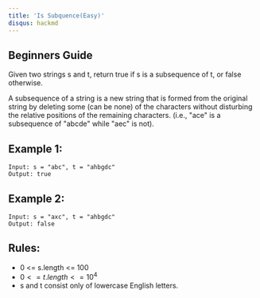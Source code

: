 ```yaml
---
title: 'Is Subquence(Easy)'
disqus: hackmd
---
```


## Beginners Guide

Given two strings s and t, return true if s is a subsequence of t, or false otherwise.

A subsequence of a string is a new string that is formed from the original string by deleting some (can be none) of the characters without disturbing the relative positions of the remaining characters. (i.e., "ace" is a subsequence of "abcde" while "aec" is not).

Example 1:
---
```go=
Input: s = "abc", t = "ahbgdc"
Output: true
```

Example 2:
---
```go=
Input: s = "axc", t = "ahbgdc"
Output: false
```

Rules:
---
* 0 <= s.length <= 100
* $0 <= t.length <= 10^4$
* s and t consist only of lowercase English letters.